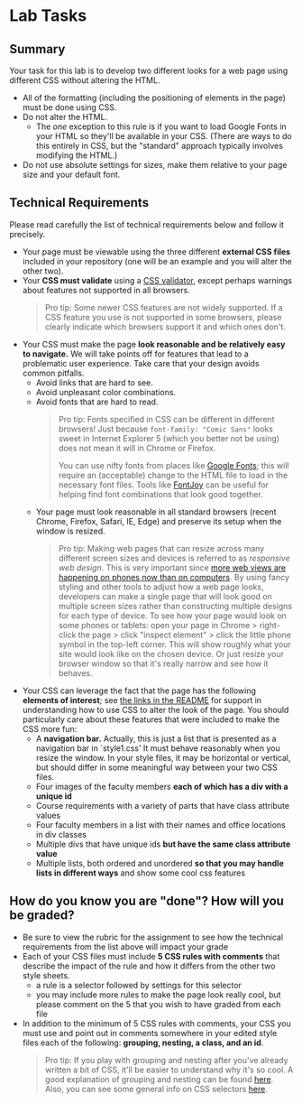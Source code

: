 # Lab Tasks
## Summary
Your task for this lab is to develop two different looks for a web page using different CSS without altering the HTML.
 - All of the formatting (including the positioning of elements in the page) must be done using CSS.
 - Do not alter the HTML.
    - The _one_ exception to this rule is if you want to load Google Fonts in your HTML so they'll be available in your CSS. (There are ways to do this entirely in CSS, but the "standard" approach typically involves modifying the HTML.)
 - Do not use absolute settings for sizes, make them relative to your page size and your default font.  

## Technical Requirements
Please read carefully the list of technical requirements below and follow it precisely.

  - Your page must be viewable using the three different **external CSS files** included in your repository (one will be an example and you will alter the other two).
  - Your **CSS must validate** using a [CSS validator](https://jigsaw.w3.org/css-validator/), except perhaps warnings about features not supported in all browsers.
    > Pro tip: Some newer CSS features are not widely supported. If a CSS feature you use is not supported in some browsers, please clearly indicate which browsers support it and which ones don't.
  - Your CSS must make the page **look reasonable and be relatively easy to navigate.** We will take points off for features that lead to a problematic user experience. Take care that your design avoids common pitfalls.
    - Avoid links that are hard to see.
    - Avoid unpleasant color combinations.
    - Avoid fonts that are hard to read.
      > Pro tip: Fonts specified in CSS can be different in different browsers! Just because `font-family: "Comic Sans"` looks sweet in Internet Explorer 5 (which you better not be using) does not mean it will in Chrome or Firefox.
      >
      > You can use nifty fonts from places like
      [Google Fonts](https://fonts.google.com); this will require
      an (acceptable) change to the HTML file to load in the necessary
      font files. Tools like [FontJoy](http://fontjoy.com) can be useful for
      helping find font combinations that look good together.
    - Your page must look reasonable in all standard browsers (recent Chrome, Firefox, Safari, IE, Edge) and preserve its setup when the window is resized.
      > Pro tip: Making web pages that can resize across many different screen sizes and devices is referred to as _responsive web design_. This is very important since [more web views are happening
      on phones now than on computers](https://www.theguardian.com/technology/2016/nov/02/mobile-web-browsing-desktop-smartphones-tablets).
      By using fancy styling and other tools to adjust how a web page looks, developers can make a single page that will look good
      on multiple screen sizes rather than constructing multiple
      designs for each type of device. To see how your page would look on some phones or tablets: open your page in Chrome > right-click the page > click "inspect element" > click the little phone symbol in the top-left corner. This will show roughly what your site would look like on the chosen device. Or just resize your browser
      window so that it's really narrow and see how it behaves.
  - Your CSS can leverage the fact that the page has the following **elements of interest**; see [the links in the README](./README.md) for support in understanding how to use CSS to alter the look of the page. You should particularly care about these features that were included to make the CSS more fun:
    - A **navigation bar.** Actually, this is just a list that is presented as a navigation bar in `style1.css' It must behave reasonably when you resize the window. In your style files, it may be horizontal or vertical, but should differ
    in some meaningful way between your two CSS files.
    - Four images of the faculty members **each of which has a div with a unique id**
    - Course requirements with a variety of parts that have class attribute values
    - Four faculty members in a list with their names and office locations in div classes
    - Multiple divs that have unique ids **but have the same class attribute value**
    - Multiple lists, both ordered and unordered **so that you may handle lists in different ways** and show some cool css features

## How do you know you are "done"? How will you be graded?
  - Be sure to view the rubric for the assignment to see how the technical requirements from the list above will impact your grade
  - Each of your CSS files must include **5 CSS rules with comments** that describe the impact of the rule and how it differs from the other two style sheets.
    - a rule is a selector followed by settings for this selector
    - you may include more rules to make the page look really cool, but please comment on the 5 that you wish to have graded from each file
  - In addition to the minimum of 5 CSS rules with comments, your CSS you must use and point out in comments somewhere in your edited style files each of the following: **grouping, nesting, a class, and an id**.
    > Pro tip: If you play with grouping and nesting after you've already written a bit of CSS, it'll be easier to understand why it's so cool. A good explanation of grouping and nesting can be found [here](http://lmgtfy.com/?q=grouping+and+nesting+css&l=1). Also, you can see some general info on CSS selectors [here](http://www.w3schools.com/cssref/css_selectors.asp).
